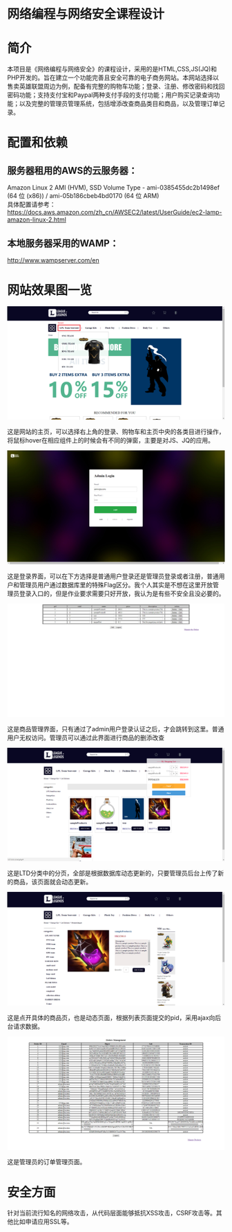网络编程与网络安全课程设计
===
# 简介

  本项目是《网络编程与网络安全》的课程设计，采用的是HTML,CSS,JS(JQ)和PHP开发的。旨在建立一个功能完善且安全可靠的电子商务网站。本网站选择以售卖英雄联盟周边为例，配备有完整的购物车功能；登录、注册、修改密码和找回密码功能；支持支付宝和Paypal两种支付手段的支付功能；用户购买记录查询功能；以及完整的管理员管理系统，包括增添改查商品类目和商品，以及管理订单记录。
 
# 配置和依赖
  ## 服务器租用的AWS的云服务器：  
  Amazon Linux 2 AMI (HVM), SSD Volume Type - ami-0385455dc2b1498ef (64 位 (x86)) / ami-05b186cbeb4bd0170 (64 位 ARM)  
  具体配置请参考：https://docs.aws.amazon.com/zh_cn/AWSEC2/latest/UserGuide/ec2-lamp-amazon-linux-2.html
  ## 本地服务器采用的WAMP：
  http://www.wampserver.com/en
# 网站效果图一览

  <div align=center><img src="https://github.com/XM-WANG/E-Commerce-Platform-Based-on-PHP/blob/master/images/11.png"/></div>  
    
  这是网站的主页，可以选择右上角的登录、购物车和主页中央的各类目进行操作，将鼠标hover在相应组件上的时候会有不同的弹窗，主要是对JS、JQ的应用。  
    
  <div align=center><img src="https://github.com/XM-WANG/E-Commerce-Platform-Based-on-PHP/blob/master/images/12.png"/></div>  
    
  这是登录界面，可以在下方选择是普通用户登录还是管理员登录或者注册，普通用户和管理员用户通过数据库里的特殊Flag区分。我个人其实是不想在这里开放管理员登录入口的，但是作业要求需要只好开放，我认为是有些不安全且没必要的。
    
  <div align=center><img src="https://github.com/XM-WANG/E-Commerce-Platform-Based-on-PHP/blob/master/images/13.png"/></div>
    
  这是商品管理界面，只有通过了admin用户登录认证之后，才会跳转到这里。普通用户无权访问。管理员可以通过此界面进行商品的删添改查
    
  <div align=center><img src="https://github.com/XM-WANG/E-Commerce-Platform-Based-on-PHP/blob/master/images/14.png"/></div>
    
  这是LTD分类中的分页，全部是根据数据库动态更新的，只要管理员后台上传了新的商品，该页面就会动态更新。
  
  <div align=center><img src="https://github.com/XM-WANG/E-Commerce-Platform-Based-on-PHP/blob/master/images/17.png"/></div>
    
  这是点开具体的商品页，也是动态页面，根据列表页面提交的pid，采用ajax向后台请求数据。
    
  <div align=center><img src="https://github.com/XM-WANG/E-Commerce-Platform-Based-on-PHP/blob/master/images/16.png"/></div>
    
  这是管理员的订单管理页面。
  
  # 安全方面
  针对当前流行知名的网络攻击，从代码层面能够抵抗XSS攻击，CSRF攻击等。其他比如申请应用SSL等。  
